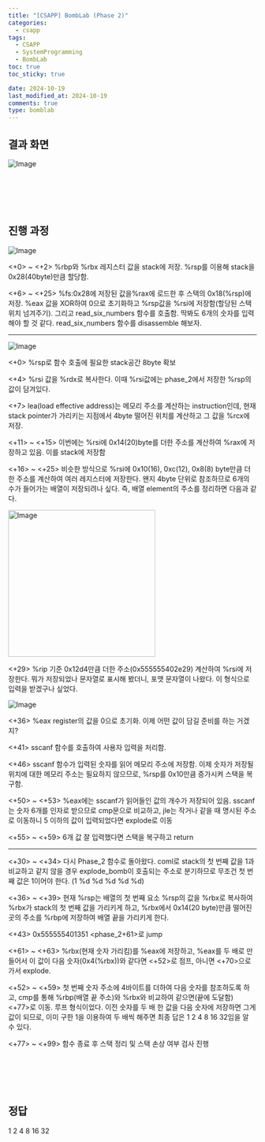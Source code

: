 ```yaml
---
title: "[CSAPP] BombLab (Phase 2)"
categories:
  - csapp
tags:
  - CSAPP
  - SystemProgramming
  - BombLab
toc: true
toc_sticky: true

date: 2024-10-19
last_modified_at: 2024-10-19
comments: true
type: bomblab
---
```

## 결과 화면
![Image](https://github.com/user-attachments/assets/f89f9cb7-1c7b-41a4-9673-e47bcdf944e5)

<br><br><br><br>


## 진행 과정
![Image](https://github.com/user-attachments/assets/95042078-8dd9-43f2-92c5-0de0df8aa28a)

<+0> ~ <+2> %rbp와 %rbx 레지스터 값을 stack에 저장. %rsp를 이용해 stack을 0x28(40byte)만큼 할당함.

<+6> ~ <+25> %fs:0x28에 저장된 값을%rax에 로드한 후 스택의 0x18(%rsp)에 저장. %eax 값을 XOR하여 0으로 초기화하고 %rsp값을 %rsi에 저장함(할당된 스택 위치 넘겨주기). 그리고 read_six_numbers 함수를 호출함. 딱봐도 6개의 숫자를 입력해야 할 것 같다. read_six_numbers 함수를 disassemble 해보자.

-------------------------------------------------------------------------------------------------------

![Image](https://github.com/user-attachments/assets/567ce691-3c1d-4ec7-ba44-339cdb296ad4)

<+0> %rsp로 함수 호출에 필요한 stack공간 8byte 확보

<+4> %rsi 값을 %rdx로 복사한다. 이때 %rsi값에는 phase_2에서 저장한 %rsp의 값이 담겨있다. 

<+7> lea(load effective address)는 메모리 주소를 계산하는 instruction인데, 현재 stack pointer가 가리키는 지점에서 4byte 떨어진 위치를 계산하고 그 값을 %rcx에 저장.

<+11> ~ <+15> 이번에는 %rsi에 0x14(20)byte를 더한 주소를 계산하여 %rax에 저장하고 있음. 이를 stack에 저장함

<+16> ~ <+25> 비슷한 방식으로 %rsi에 0x10(16), 0xc(12), 0x8(8) byte만큼 더한 주소를 계산하여 여러 레지스터에 저장한다. 왠지 4byte 단위로 참조하므로 6개의 수가 들어가는 배열이 저장되려나 싶다. 즉, 배열 element의 주소를 정리하면 다음과 같다.

<img width="298" alt="Image" src="https://github.com/user-attachments/assets/1f31ede6-1736-42ff-9b64-0f96aaf5257a" />

<+29> %rip 기준 0x12d4만큼 더한 주소(0x555555402e29) 계산하여 %rsi에 저장한다. 뭐가 저장되었나 문자열로 표시해 봤더니, 포맷 문자열이 나왔다. 이 형식으로 입력을 받겠구나 싶었다.

![Image](https://github.com/user-attachments/assets/67f32d34-22ef-460a-a35c-db42baf55e7f)


<+36> %eax register의 값을 0으로 초기화. 이제 어떤 값이 담길 준비를 하는 거겠지?

<+41> sscanf 함수를 호출하여 사용자 입력을 처리함.

<+46> sscanf 함수가 입력된 숫자를 읽어 메모리 주소에 저장함. 이제 숫자가 저장될 위치에 대한 메모리 주소는 필요하지 않으므로, %rsp를 0x10만큼 증가시켜 스택을 복구함.

<+50> ~ <+53> %eax에는 sscanf가 읽어들인 값의 개수가 저장되어 있음. sscanf는 숫자 6개를 인자로 받으므로 cmp문으로 비교하고, jle는 작거나 같을 때 명시된 주소로 이동하니 5 이하의 값이 입력되었다면 explode로 이동

<+55> ~ <+59> 6개 값 잘 입력했다면 스택을 복구하고 return

-------------------------------------------------------------------------------------------------------

<+30> ~ <+34> 다시 Phase_2 함수로 돌아왔다. coml로 stack의 첫 번째 값을 1과 비교하고 같지 않을 경우 explode_bomb이 호출되는 주소로 분기하므로 무조건 첫 번째 값은 1이어야 한다. (1 %d %d %d %d %d)

<+36> ~ <+39> 현재 %rsp는 배열의 첫 번째 요소 %rsp의 값을 %rbx로 복사하여 %rbx가 stack의 첫 번째 값을 가리키게 하고, %rbx에서 0x14(20 byte)만큼 떨어진 곳의 주소를 %rbp에 저장하여 배열 끝을 가리키게 한다.

<+43> 0x555555401351 <phase_2+61>로 jump

<+61> ~ <+63> %rbx(현재 숫자 가리킴)를 %eax에 저장하고, %eax를 두 배로 만들어서 이 값이 다음 숫자(0x4(%rbx))와 같다면 <+52>로 점프, 아니면 <+70>으로 가서 explode.


<+52> ~ <+59> 첫 번째 숫자 주소에 4바이트를 더하여 다음 숫자를 참조하도록 하고, cmp를 통해 %rbp(배열 끝 주소)와 %rbx와 비교하여 같으면(끝에 도달함) <+77>로 이동. 루프 형식이었다. 이전 숫자를 두 배 한 값을 다음 숫자에 저장하면 그게 값이 되므로, 이미 구한 1을 이용하여 두 배씩 해주면 최종 답은 1 2 4 8 16 32임을 알 수 있다.

<+77> ~ <+99> 함수 종료 후 스택 정리 및 스택 손상 여부 검사 진행


<br><br><br><br>

## 정답
1 2 4 8 16 32


<br><br>